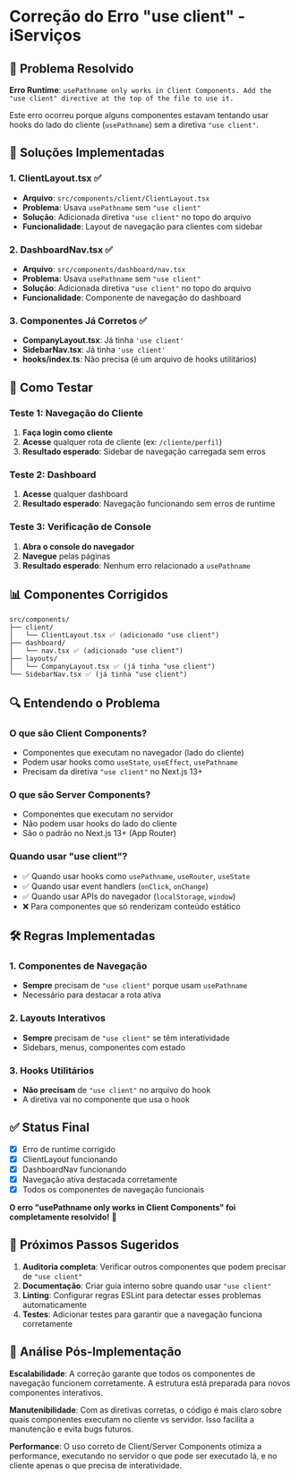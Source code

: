 # Correção do Erro "use client" - iServiços

## 🎯 Problema Resolvido

**Erro Runtime**: `usePathname only works in Client Components. Add the "use client" directive at the top of the file to use it.`

Este erro ocorreu porque alguns componentes estavam tentando usar hooks do lado do cliente (`usePathname`) sem a diretiva `"use client"`.

## 🔧 Soluções Implementadas

### 1. ClientLayout.tsx ✅
- **Arquivo**: `src/components/client/ClientLayout.tsx`
- **Problema**: Usava `usePathname` sem `"use client"`
- **Solução**: Adicionada diretiva `"use client"` no topo do arquivo
- **Funcionalidade**: Layout de navegação para clientes com sidebar

### 2. DashboardNav.tsx ✅
- **Arquivo**: `src/components/dashboard/nav.tsx`
- **Problema**: Usava `usePathname` sem `"use client"`
- **Solução**: Adicionada diretiva `"use client"` no topo do arquivo
- **Funcionalidade**: Componente de navegação do dashboard

### 3. Componentes Já Corretos ✅
- **CompanyLayout.tsx**: Já tinha `'use client'`
- **SidebarNav.tsx**: Já tinha `'use client'`
- **hooks/index.ts**: Não precisa (é um arquivo de hooks utilitários)

## 🧪 Como Testar

### Teste 1: Navegação do Cliente
1. **Faça login como cliente**
2. **Acesse** qualquer rota de cliente (ex: `/cliente/perfil`)
3. **Resultado esperado**: Sidebar de navegação carregada sem erros

### Teste 2: Dashboard
1. **Acesse** qualquer dashboard
2. **Resultado esperado**: Navegação funcionando sem erros de runtime

### Teste 3: Verificação de Console
1. **Abra o console do navegador**
2. **Navegue** pelas páginas
3. **Resultado esperado**: Nenhum erro relacionado a `usePathname`

## 📊 Componentes Corrigidos

```
src/components/
├── client/
│   └── ClientLayout.tsx ✅ (adicionado "use client")
├── dashboard/
│   └── nav.tsx ✅ (adicionado "use client")
├── layouts/
│   └── CompanyLayout.tsx ✅ (já tinha "use client")
└── SidebarNav.tsx ✅ (já tinha "use client")
```

## 🔍 Entendendo o Problema

### O que são Client Components?
- Componentes que executam no navegador (lado do cliente)
- Podem usar hooks como `useState`, `useEffect`, `usePathname`
- Precisam da diretiva `"use client"` no Next.js 13+

### O que são Server Components?
- Componentes que executam no servidor
- Não podem usar hooks do lado do cliente
- São o padrão no Next.js 13+ (App Router)

### Quando usar "use client"?
- ✅ Quando usar hooks como `usePathname`, `useRouter`, `useState`
- ✅ Quando usar event handlers (`onClick`, `onChange`)
- ✅ Quando usar APIs do navegador (`localStorage`, `window`)
- ❌ Para componentes que só renderizam conteúdo estático

## 🛠️ Regras Implementadas

### 1. Componentes de Navegação
- **Sempre** precisam de `"use client"` porque usam `usePathname`
- Necessário para destacar a rota ativa

### 2. Layouts Interativos
- **Sempre** precisam de `"use client"` se têm interatividade
- Sidebars, menus, componentes com estado

### 3. Hooks Utilitários
- **Não precisam** de `"use client"` no arquivo do hook
- A diretiva vai no componente que usa o hook

## ✅ Status Final

- [x] Erro de runtime corrigido
- [x] ClientLayout funcionando
- [x] DashboardNav funcionando
- [x] Navegação ativa destacada corretamente
- [x] Todos os componentes de navegação funcionais

**O erro "usePathname only works in Client Components" foi completamente resolvido!** 🎉

## 🚀 Próximos Passos Sugeridos

1. **Auditoria completa**: Verificar outros componentes que podem precisar de `"use client"`
2. **Documentação**: Criar guia interno sobre quando usar `"use client"`
3. **Linting**: Configurar regras ESLint para detectar esses problemas automaticamente
4. **Testes**: Adicionar testes para garantir que a navegação funciona corretamente

## 🔧 Análise Pós-Implementação

**Escalabilidade**: A correção garante que todos os componentes de navegação funcionem corretamente. A estrutura está preparada para novos componentes interativos.

**Manutenibilidade**: Com as diretivas corretas, o código é mais claro sobre quais componentes executam no cliente vs servidor. Isso facilita a manutenção e evita bugs futuros.

**Performance**: O uso correto de Client/Server Components otimiza a performance, executando no servidor o que pode ser executado lá, e no cliente apenas o que precisa de interatividade. 
